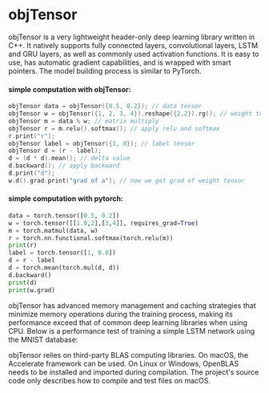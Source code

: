 # objTensor
objTensor is a very lightweight header-only deep learning library written in C++. It natively supports fully connected layers, convolutional layers, LSTM and GRU layers, as well as commonly used activation functions. It is easy to use, has automatic gradient capabilities, and is wrapped with smart pointers. The model building process is similar to PyTorch.
#### simple computation with objTensor:
```C++
objTensor data = objTensor({0.5, 0.2}); // data tensor
objTensor w = objTensor({1, 2, 3, 4}).reshape({2,2}).rg(); // weight tensor
objTensor m = data % w; // matrix multiply
objTensor r = m.relu().softmax(); // apply relu and softmax
r.print("r");
objTensor label = objTensor({1, 0}); // label tensor
objTensor d = (r - label);
d = (d * d).mean(); // delta value
d.backward(); // apply backward
d.print("d");
w.d().grad.print("grad of a"); // now we get grad of weight tensor
```
#### simple computation with pytorch:
```python
data = torch.tensor([0.5, 0.2])
w = torch.tensor([[1.0,2],[3,4]], requires_grad=True)
m = torch.matmul(data, w)
r = torch.nn.functional.softmax(torch.relu(m))
print(r)
label = torch.tensor([1, 0.0])
d = r - label
d = torch.mean(torch.mul(d, d))
d.backward()
print(d)
print(w.grad)
```
objTensor has advanced memory management and caching strategies that minimize memory operations during the training process, making its performance exceed that of common deep learning libraries when using CPU. Below is a performance test of training a simple LSTM network using the MNIST database:

objTensor relies on third-party BLAS computing libraries. On macOS, the Accelerate framework can be used. On Linux or Windows, OpenBLAS needs to be installed and imported during compilation. The project's source code only describes how to compile and test files on macOS.
